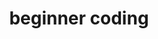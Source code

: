 ---
layout: page
title: beginner coding
nav: true
nav_order: 1
dropdown: true
children: 
    - title: publications
      permalink: /publications/
    - title: divider
    - title: projects
      permalink: /projects/
---